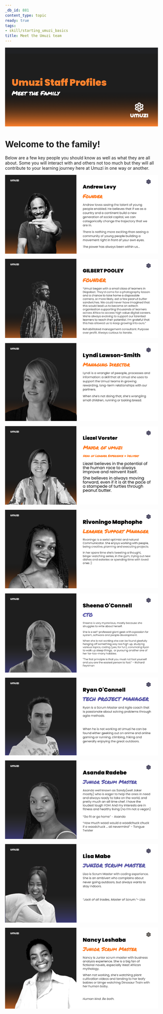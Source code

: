 ```yaml
---
_db_id: 881
content_type: topic
ready: true
tags:
- skill/starting_umuzi_basics
title: Meet the Umuzi team
---
```


![staffprofiles](staff_profiles.png)

# **Welcome to the family!**


Below are a few key people you should know as well as what they are all about. 
Some you will interact with and others not too much but they will all contribute to your learning journey here at Umuzi in one way or another.


![Andrewn](Andrew_n.png)

![Gil](Gil.png)

![Lyndin](Lyndi_n.png)

![Liezeln](Liezel_n.png)

![Rivoningon](Rivoningo_n.png)

![Sheenan](Sheena_n.png)

![Ryann](Ryan_n.png)

![Asandan](Asanda_n.png)

![Lisan](Lisa_n.png)

![Nancyn](Nancy_n.png)